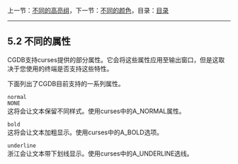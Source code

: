 上一节：[不同的高亮组](<5.1.md>)，下一节：[不同的颜色](<5.3.md>)，目录：[目录](<contents.md>)

----------

5.2 不同的属性
--------------

CGDB支持curses提供的部分属性。它会将这些属性应用至输出窗口，但是这取决于您使用的终端是否支持这些特性。

下面列出了CGDB目前支持的一系列属性。

`normal`  
`NONE`  
这将会让文本保留不同样式。使用curses中的A_NORMAL属性。

`bold`  
这将会让文本加粗显示。使用curses中的A_BOLD选项。

`underline`  
浙江会让文本带下划线显示。使用curses中的A_UNDERLINE选线。

